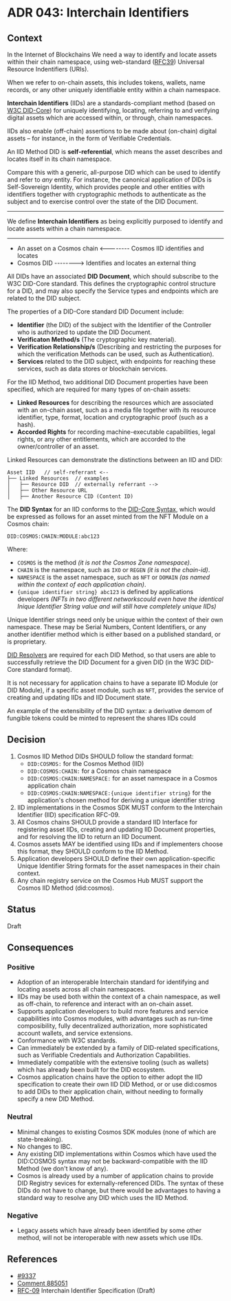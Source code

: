# ADR 043: Interchain Identifiers

## Context

In the Internet of Blockchains We need a way to identify and locate assets within their chain namespace, using web-standard ([RFC39](https://datatracker.ietf.org/doc/html/rfc3986)) Universal Resource Indentifiers (URIs).

When we refer to on-chain assets, this includes tokens, wallets, name records, or any other uniquely identifiable entity within a chain namespace.

**Interchain Identifiers** (IIDs) are a standards-compliant method (based on [W3C DID-Core](https://w3c.github.io/did-core/)) for uniquely identifying, locating, referring to and verifying digital assets which are accessed within, or through, chain namespaces.

IIDs also enable (off-chain) assertions to be made about (on-chain) digital assets – for instance, in the form of Verifiable Credentials.

An IID Method DID is **self-referential**, which means the asset describes and locates itself in its chain namespace.

Compare this with a generic, all-purpose DID which can be used to identify and refer to _any_ entity. For instance, the canonical application of DIDs is Self-Sovereign Identity, which provides people and other entities with identifiers together with cryptographic methods to authenticate as the subject and to exercise control over the state of the DID Document.

---
We define **Interchain Identifiers** as being explicitly purposed to identify and locate assets within a chain namespace.

---

- An asset on a Cosmos chain <-------- Cosmos IID identifies and locates
- Cosmos DID --------> Identifies and locates an external thing

All DIDs have an associated **DID Document**, which should subscribe to the W3C DID-Core standard.
This defines the cryptographic control structure for a DID, and may also specify the Service types and endpoints which are related to the DID subject.

The properties of a DID-Core standard DID Document include:
- **Identifier** (the DID) of the subject with the Identifier of the Controller who is authorized to update the DID Document.
- **Verificaton Method/s** (The cryptographic key material).
- **Verification Relationship/s** (Describing and restricting the purposes for which the verification Methods can be used, such as Authentication).
- **Services** related to the DID subject, with endpoints for reaching these services, such as data stores or blockchain services.

For the IID Method, two additional DID Document properties have been specified, which are required for many types of on-chain assets:
- **Linked Resources** for describing the resources which are associated with an on-chain asset, such as a media file together with its resource identifier, type, format, location and cryptographic proof (such as a hash). 
- **Accorded Rights** for recording machine-executable capabilities, legal rights, or any other entitlements, which are accorded to the owner/controller of an asset.

Linked Resources can demonstrate the distinctions between an IID and DID:
```
Asset IID   // self-referrant <--
├── Linked Resources  // examples
│   ├── Resource DID  // externally referrant -->
│   ├── Other Resource URL
│   ├── Another Resource CID (Content ID)
```

The **DID Syntax** for an IID conforms to the [DID-Core Syntax](), which would be expressed as follows for an asset minted from the NFT Module on a Cosmos chain:

`DID:COSMOS:CHAIN:MODULE:abc123`

Where: 
- `COSMOS` is the method _(it is not the Cosmos Zone namespace)_.
- `CHAIN` is the namespace, such as `IXO` or `REGEN` _(it is not the chain-id)_.
- `NAMESPACE` is the asset namespace, such as `NFT` or `DOMAIN` _(as named within the context of each application chain)_.
- `{unique identifier string} abc123` is defined by applications developers _(NFTs in two different networkscould even have the identical Inique Identifier String value and will still have completely unique IIDs)_   

Unique Identifier strings need only be unique within the context of their own namespace. These may be Serial Numbers, Content Identifiers, or any another identifier method which is either based on a published standard, or is proprietary.

[DID Resolvers](https://www.w3.org/TR/did-core/#:~:text=7.1%20DID%20Resolution.-,DID,-resolver) are required for each DID Method, so that users are able to successfully retrieve the DID Document for a given DID (in the W3C DID-Core standard format).

It is not necessary for application chains to have a separate IID Module (or DID Module), if a specific asset module, such as `NFT`, provides the service of creating and updating IIDs and IID Document state. 

An example of the extensibility of the DID syntax: a derivative demom of fungible tokens could be minted to represent the shares  IIDs could   

## Decision

1. Cosmos IID Method DIDs SHOULD follow the standard format:
    -  `DID:COSMOS:` for the Cosmos Method (IID)
    -  `DID:COSMOS:CHAIN:` for a Cosmos chain namespace
    -  `DID:COSMOS:CHAIN:NAMESPACE:` for an asset namespace in a Cosmos application chain
    -  `DID:COSMOS:CHAIN:NAMESPACE:{unique identifier string}` for the application's chosen method for deriving a unique identifier string
2. IID implementations in the Cosmos SDK MUST conform to the Interchain Identifier (IID) specification RFC-09.
3. All Cosmos chains SHOULD provide a standard IID Interface for registering asset IIDs, creating and updating IID Document properties, and for resolving the IID to return an IID Document.
4. Cosmos assets MAY be identified using IIDs and if implementers choose this format, they SHOULD conform to the IID Method.
5. Application developers SHOULD define their own application-specific Unique Identifier String formats for the asset namespaces in their chain context.
6. Any chain registry service on the Cosmos Hub MUST support the Cosmos IID Method (did:cosmos).


## Status

Draft

## Consequences

### Positive

- Adoption of an interoperable Interchain standard for identifying and locating assets across all chain namespaces.
- IIDs may be used both within the context of a chain namespace, as well as off-chain, to reference and interact with an on-chain asset.
- Supports application developers to build more features and service capabilities into Cosmos modules, with advantages such as run-time composibility, fully decentralized authorization, more sophisticated account wallets, and service extensions.
- Conformance with W3C standards.
- Can immediately be extended by a family of DID-related  specifications, such as Verifiable Credentials and Authorization Capabilities.
- Immediately compatible with the extensive tooling (such as wallets) which has already been built for the DID ecosystem. 
- Cosmos application chains have the option to either adopt the IID specification to create their own IID DID Method, or or use did:cosmos to add DIDs to their application chain, without needing to formally specify a new DID Method.

### Neutral

- Minimal changes to existing Cosmos SDK modules (none of which are state-breaking).
- No changes to IBC.
- Any existing DID implementations within Cosmos which have used the DID:COSMOS syntax may not be backward-compatible with the IID Method (we don't know of any).
- Cosmos is already used by a number of application chains to provide DID Registry sevices for externally-referenced DIDs. The syntax of these DIDs do not have to change, but there would be advantages to having a standard way to resolve any DID which uses the IID Method.

### Negative
-  Legacy assets which have already been identified by some other method, will not be interoperable with new assets which use IIDs.

## References
- [#9337](https://github.com/cosmos/cosmos-sdk/discussions/9337)
- [Comment 885051](https://github.com/cosmos/cosmos-sdk/discussions/9065?sort=new#discussioncomment-885051)
- [RFC-09](https://github.com/interNFT/nft-rfc/blob/main/nft_rfc_009.md) Interchain Identifier Specification (Draft)
